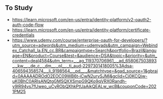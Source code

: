 ## To Study
* https://learn.microsoft.com/en-us/entra/identity-platform/v2-oauth2-auth-code-flow
* https://learn.microsoft.com/en-us/entra/identity-platform/certificate-credentials
* https://www.udemy.com/course/enterprise-oauth-for-developers/?utm_source=adwords&utm_medium=udemyads&utm_campaign=Webindex_Catchall_la.EN_cc.BR&campaigntype=Search&portfolio=Brazil&language=EN&product=Course&test=&audience=DSA&topic=&priority=&utm_content=deal4584&utm_term=_._ag_119370706961_._ad_658067503893_._kw__._de_c_._dm__._pl__._ti_aud-2297301418005%3Adsa-406594358574_._li_9198564_._pd__._&matchtype=&gad_source=1&gbraid=0AAAAADROdO2EOC09WB6t-iCwN2urvSJMj&gclid=Cj0KCQjw-uK0BhC0ARIsANQtgGMSQXXSmpG9QKo9qVRX0Randh-y9lR94vs7fUweo_uCyRObQXhkPtUaAikQEALw_wcB&couponCode=2021PM25
